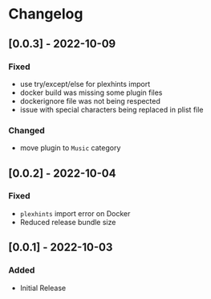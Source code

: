 # Changelog

## [0.0.3] - 2022-10-09
### Fixed
- use try/except/else for plexhints import
- docker build was missing some plugin files
- dockerignore file was not being respected
- issue with special characters being replaced in plist file
### Changed
- move plugin to `Music` category

## [0.0.2] - 2022-10-04
### Fixed
- `plexhints` import error on Docker
- Reduced release bundle size

## [0.0.1] - 2022-10-03
### Added
- Initial Release
